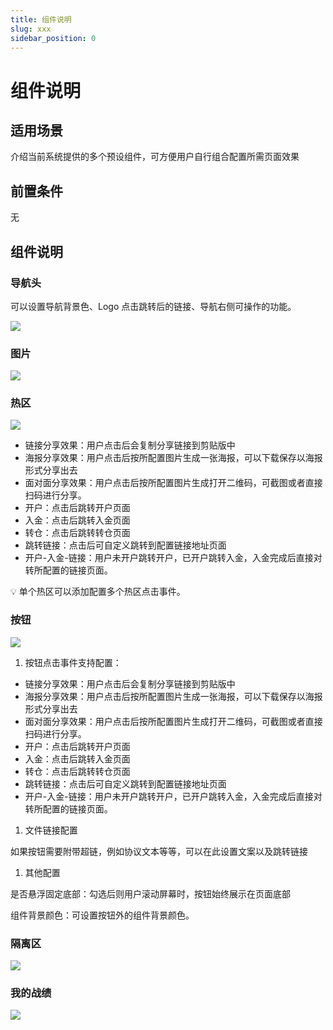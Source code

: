 ```yaml
---
title: 组件说明
slug: xxx
sidebar_position: 0
---
```



# 组件说明

## 适用场景

介绍当前系统提供的多个预设组件，可方便用户自行组合配置所需页面效果

## 前置条件

无

## 组件说明

### 导航头

可以设置导航背景色、Logo 点击跳转后的链接、导航右侧可操作的功能。

<img src="/assets/LsZ0bqE0mo2qxtxmJl3cu0jhnfG.png"/>

### 图片

<img src="/assets/TfqWb2BTmoYEkWxiWWkc1rm2nJd.png"/>

### 热区

<img src="/assets/IVKNbD8provsxlx7PSBcOlYJnBb.png"/>

- 链接分享效果：用户点击后会复制分享链接到剪贴版中
- 海报分享效果：用户点击后按所配置图片生成一张海报，可以下载保存以海报形式分享出去
- 面对面分享效果：用户点击后按所配置图片生成打开二维码，可截图或者直接扫码进行分享。
- 开户：点击后跳转开户页面
- 入金：点击后跳转入金页面
- 转仓：点击后跳转转仓页面
- 跳转链接：点击后可自定义跳转到配置链接地址页面
- 开户-入金-链接：用户未开户跳转开户，已开户跳转入金，入金完成后直接对转所配置的链接页面。

<div class="callout callout-bg-3 callout-border-3">
<p>💡 单个热区可以添加配置多个热区点击事件。</p>
</div>

### 按钮

<img src="/assets/MPpabMfbxowd3lxPqzmccTTpnSh.png"/>

1. 按钮点击事件支持配置：

- 链接分享效果：用户点击后会复制分享链接到剪贴版中
- 海报分享效果：用户点击后按所配置图片生成一张海报，可以下载保存以海报形式分享出去
- 面对面分享效果：用户点击后按所配置图片生成打开二维码，可截图或者直接扫码进行分享。
- 开户：点击后跳转开户页面
- 入金：点击后跳转入金页面
- 转仓：点击后跳转转仓页面
- 跳转链接：点击后可自定义跳转到配置链接地址页面
- 开户-入金-链接：用户未开户跳转开户，已开户跳转入金，入金完成后直接对转所配置的链接页面。

1. 文件链接配置

如果按钮需要附带超链，例如协议文本等等，可以在此设置文案以及跳转链接

1. 其他配置

是否悬浮固定底部：勾选后则用户滚动屏幕时，按钮始终展示在页面底部

组件背景颜色：可设置按钮外的组件背景颜色。

### 隔离区

<img src="/assets/YJARbs2sZoS2GdxZgXTcQLXznSd.png"/>

### 我的战绩

<img src="/assets/TLGqb8EzmoaZOrxeenCcdhJlnkc.png"/>

